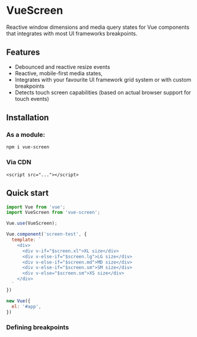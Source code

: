 # VueScreen

Reactive window dimensions and media query states for Vue components that integrates with most UI frameworks breakpoints.

## Features

- Debounced and reactive resize events
- Reactive, mobile-first media states,
- Integrates with your favourite UI framework grid system or with custom breakpoints
- Detects touch screen capabilities (based on actual browser support for touch events)

## Installation

### As a module:

`npm i vue-screen`

### Via CDN

`<script src="..."></script>`

## Quick start

```js
import Vue from 'vue';
import VueScreen from 'vue-screen';

Vue.use(VueScreen);

Vue.component('screen-test', {
  template: `
    <div>
      <div v-if="$screen.xl">XL size</div>
      <div v-else-if="$screen.lg">LG size</div>
      <div v-else-if="$screen.md">MD size</div>
      <div v-else-if="$screen.sm">SM size</div>
      <div v-else="$screen.sm">XS size</div>
    </div>
  `
})

new Vue({
  el: '#app',
})
```

### Defining breakpoints

